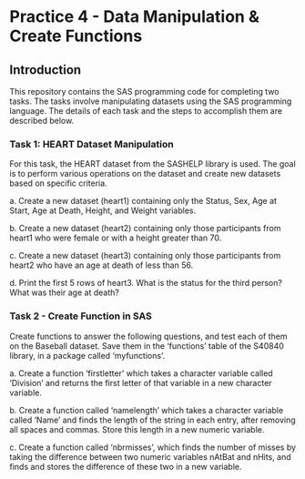 # Practice 4 - Data Manipulation & Create Functions

## Introduction
This repository contains the SAS programming code for completing two tasks. 
The tasks involve manipulating datasets using the SAS programming language. 
The details of each task and the steps to accomplish them are described below.

### Task 1: HEART Dataset Manipulation
For this task, the HEART dataset from the SASHELP library is used. 
The goal is to perform various operations on the dataset and create new datasets based on specific criteria. 


a. Create a new dataset (heart1) containing only the Status, Sex, Age at Start, Age
at Death, Height, and Weight variables.


b. Create a new dataset (heart2) containing only those participants from heart1 who
were female or with a height greater than 70.


c. Create a new dataset (heart3) containing only those participants from heart2 who
have an age at death of less than 56.


d. Print the first 5 rows of heart3. What is the status for the third person? What
was their age at death? 

### Task 2 - Create Function in SAS
Create functions to answer the following questions, and test each of them on the
Baseball dataset. Save them in the ‘functions’ table of the S40840 library, in a package
called ‘myfunctions’. 

a. Create a function ‘firstletter’ which takes a character variable called ‘Division’
and returns the first letter of that variable in a new character variable.


b. Create a function called ‘namelength’ which takes a character variable called
‘Name’ and finds the length of the string in each entry, after removing all spaces
and commas. Store this length in a new numeric variable.


c. Create a function called ‘nbrmisses’, which finds the number of misses by taking
the difference between two numeric variables nAtBat and nHits, and finds and
stores the difference of these two in a new variable.
